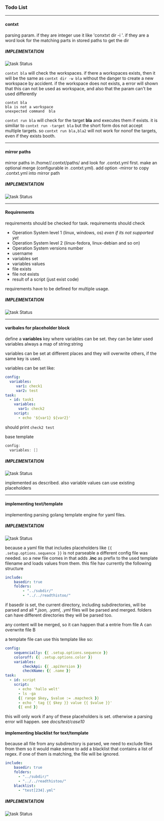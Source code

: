 ### Todo List
---

#### contxt <some-param>
  
parsing param. if they are integer use it like 'conxtxt dir -i <param>'. if they are a word look for the matching parts in stored paths to get the dir

##### IMPLEMENTATION

![task Status](https://img.shields.io/badge/status-done-green)

`contxt bla` will check the workspaces. if there a workspaces exists, then it will be the same as `contxt dir -w bla`
without the danger to create a new workspace by accident.
if the workspace does not exists, a error will shown that this can not be used as workspace, and also that the param can't be used differently
````shell
contxt bla
bla is not a workspace
unexpected command  bla
````
`contxt run bla` will check for the target **bla** and executes them if exists. it is similiar to `contxt run -target bla` 
but the short form dos not accept multiple targets. so `contxt run bla,bla2` will not work for nonof the targets, even if they exists booth.

---

#### mirror paths

mirror paths in /home/<user>/.contxt/paths/ and look for .contxt.yml first. make an optional merge (configurable in .contxt.yml). add option -mirror to copy .contxt.yml into mirror path 
   
##### IMPLEMENTATION

![task Status](https://img.shields.io/badge/status-open-red)


 
----

#### Requirements

requirements should be checked for task. requirements should check
 - Operation System level 1 (linux, windows, os) *even if its not supported yet*
 - Operation System level 2 (linux-fedora, linux-debian and so on)
 - Operation System versions number
 - username
 - variables set
 - variables values
 - file exists
 - file not exists
 - result of a script (just exist code)

requirements have to be defined for multiple usage.

##### IMPLEMENTATION

![task Status](https://img.shields.io/badge/status-open-red)
  
---

#### varibales for placeholder block

define a **variables** key where variables can be set. they can be later used
variables always a map of string:string

variables can be set at different places and they will overwrite others, if the same key
is used.

variables can be set like:
````yaml
config:
  variables:
     var1: check1
     var2: test
task:
  - id: task1
    variables:
      var1: check2
    script:
      - echo '${var1} ${var2}'
````

should print `check2 test`

base template 
````go
config:
  variables: []
````

##### IMPLEMENTATION

![task Status](https://img.shields.io/badge/status-done-green)

 implemented as described. also variable values can use existing placeholders

---

#### implementing text/template

implementing parsing golang template engine for yaml files.

##### IMPLEMENTATION

![task Status](https://img.shields.io/badge/status-done-green)

because a yaml file that includes placeholders like `{{ .setup.options.sequence }}` is not parseable a different config file was needed.
so a new file comes in that adds **.inc** as prefix to the used template filename and loads values from them.
this file hav currently the following structure

````yaml
include:
    basedir: true
    folders:
        - "../subdir/"
        - "../../readthistoo/"
````

if basedir is set, the current directory, including subdirectories, will be parsed and all **.json, *.yaml, .yml** files will  be parsed
and merged.
folders can have different directories they will be parsed too.

any content will be merged, so it can happen that a entrie from file A can overwrite file B

a template file can use this template like so:

````yaml
config:    
    sequencially: {{ .setup.options.sequence }}
    coloroff: {{ .setup.options.color }}
    variables: 
        checkApi: {{ .apiVersion }}
        checkName: {{ .name }}
task:
  - id: script
    script:
      - echo 'hallo welt'
      - ls -ga
      {{ range $key, $value := .mapcheck }}
      - echo ' tag {{ $key }} value {{ $value }}'
      {{ end }}
````

this will only work if any of these placeholders is set. otherwise a parsing error will happen.
see *docs/test/case10*

#### implementing blacklist for text/template 

because all file from any subdirectory is parsed, we need to exclude files from them
so it would make sense to add a blacklist that contains a list of regex.
if one of them is matching, the file will be ignored.

````yaml
include:
    basedir: true
    folders:
      - "../subdir/"
      - "../../readthistoo/"
    blacklist:
      - "test[234].yml"
````

##### IMPLEMENTATION

![task Status](https://img.shields.io/badge/status-open-red)